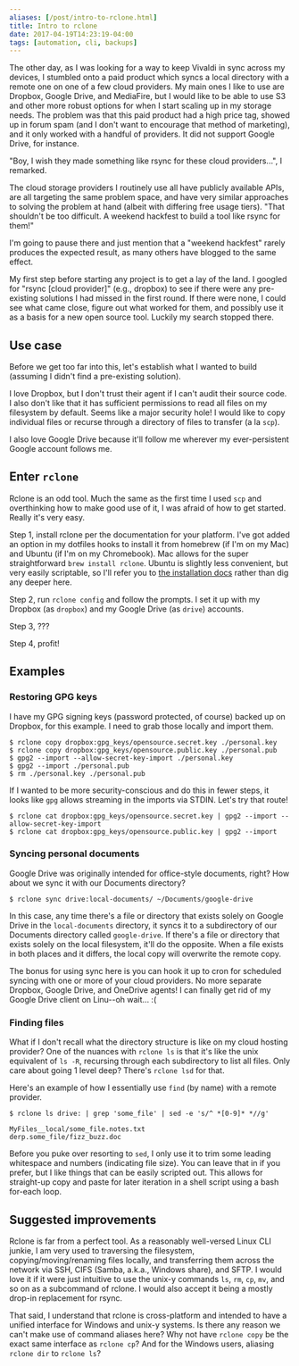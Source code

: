 ```yaml
---
aliases: [/post/intro-to-rclone.html]
title: Intro to rclone
date: 2017-04-19T14:23:19-04:00
tags: [automation, cli, backups]
---
```


The other day, as I was looking for a way to keep Vivaldi in sync across my devices, I stumbled onto a paid product which syncs a local directory with a remote one on one of a few cloud providers. My main ones I like to use are Dropbox, Google Drive, and MediaFire, but I would like to be able to use S3 and other more robust options for when I start scaling up in my storage needs. The problem was that this paid product had a high price tag, showed up in forum spam (and I don't want to encourage that method of marketing), and it only worked with a handful of providers. It did not support Google Drive, for instance.

"Boy, I wish they made something like rsync for these cloud providers...", I remarked.

The cloud storage providers I routinely use all have publicly available APIs, are all targeting the same problem space, and have very similar approaches to solving the problem at hand (albeit with differing free usage tiers). "That shouldn't be too difficult. A weekend hackfest to build a tool like rsync for them!"

I'm going to pause there and just mention that a "weekend hackfest" rarely produces the expected result, as many others have blogged to the same effect.

My first step before starting any project is to get a lay of the land. I googled for "rsync [cloud provider]" (e.g., dropbox) to see if there were any pre-existing solutions I had missed in the first round. If there were none, I could see what came close, figure out what worked for them, and possibly use it as a basis for a new open source tool. Luckily my search stopped there.

## Use case

Before we get too far into this, let's establish what I wanted to build (assuming I didn't find a pre-existing solution).

I love Dropbox, but I don't trust their agent if I can't audit their source code. I also don't like that it has sufficient permissions to read all files on my filesystem by default. Seems like a major security hole! I would like to copy individual files or recurse through a directory of files to transfer (a la `scp`).

I also love Google Drive because it'll follow me wherever my ever-persistent Google account follows me.

## Enter `rclone`

Rclone is an odd tool. Much the same as the first time I used `scp` and overthinking how to make good use of it, I was afraid of how to get started. Really it's very easy.

Step 1, install rclone per the documentation for your platform. I've got added an option in my dotfiles hooks to install it from homebrew (if I'm on my Mac) and Ubuntu (if I'm on my Chromebook). Mac allows for the super straightforward `brew install rclone`. Ubuntu is slightly less convenient, but very easily scriptable, so I'll refer you to [the installation docs][rclone-install] rather than dig any deeper here.

Step 2, run `rclone config` and follow the prompts. I set it up with my Dropbox (as `dropbox`) and my Google Drive (as `drive`) accounts.

Step 3, ???

Step 4, profit!

[rclone-install]: https://rclone.org/install/#linux-installation-from-precompiled-binary

## Examples

### Restoring GPG keys

I have my GPG signing keys (password protected, of course) backed up on Dropbox, for this example. I need to grab those locally and import them.

```shell
$ rclone copy dropbox:gpg_keys/opensource.secret.key ./personal.key
$ rclone copy dropbox:gpg_keys/opensource.public.key ./personal.pub
$ gpg2 --import --allow-secret-key-import ./personal.key
$ gpg2 --import ./personal.pub
$ rm ./personal.key ./personal.pub
```

If I wanted to be more security-conscious and do this in fewer steps, it looks like `gpg` allows streaming in the imports via STDIN. Let's try that route!

```shell
$ rclone cat dropbox:gpg_keys/opensource.secret.key | gpg2 --import --allow-secret-key-import
$ rclone cat dropbox:gpg_keys/opensource.public.key | gpg2 --import
```

### Syncing personal documents

Google Drive was originally intended for office-style documents, right? How about we sync it with our Documents directory?

```shell
$ rclone sync drive:local-documents/ ~/Documents/google-drive
```

In this case, any time there's a file or directory that exists solely on Google Drive in the `local-documents` directory, it syncs it to a subdirectory of our Documents directory called `google-drive`. If there's a file or directory that exists solely on the local filesystem, it'll do the opposite. When a file exists in both places and it differs, the local copy will overwrite the remote copy.

The bonus for using sync here is you can hook it up to cron for scheduled syncing with one or more of your cloud providers. No more separate Dropbox, Google Drive, and OneDrive agents! I can finally get rid of my Google Drive client on Linu--oh wait... :(

### Finding files

What if I don't recall what the directory structure is like on my cloud hosting provider? One of the nuances with `rclone ls` is that it's like the unix equivalent of `ls -R`, recursing through each subdirectory to list all files. Only care about going 1 level deep? There's `rclone lsd` for that.

Here's an example of how I essentially use `find` (by name) with a remote provider.

```shell
$ rclone ls drive: | grep 'some_file' | sed -e 's/^ *[0-9]* *//g'

MyFiles__local/some_file.notes.txt
derp.some_file/fizz_buzz.doc
```

Before you puke over resorting to `sed`, I only use it to trim some leading whitespace and numbers (indicating file size). You can leave that in if you prefer, but I like things that can be easily scripted out. This allows for straight-up copy and paste for later iteration in a shell script using a bash for-each loop.

## Suggested improvements

Rclone is far from a perfect tool. As a reasonably well-versed Linux CLI junkie, I am very used to traversing the filesystem, copying/moving/renaming files locally, and transferring them across the network via SSH, CIFS (Samba, a.k.a., Windows share), and SFTP. I would love it if it were just intuitive to use the unix-y commands `ls`, `rm`, `cp`, `mv`, and so on as a subcommand of rclone. I would also accept it being a mostly drop-in replacement for rsync.

That said, I understand that rclone is cross-platform and intended to have a unified interface for Windows and unix-y systems. Is there any reason we can't make use of command aliases here? Why not have `rclone copy` be the exact same interface as `rclone cp`? And for the Windows users, aliasing `rclone dir` to `rclone ls`?
